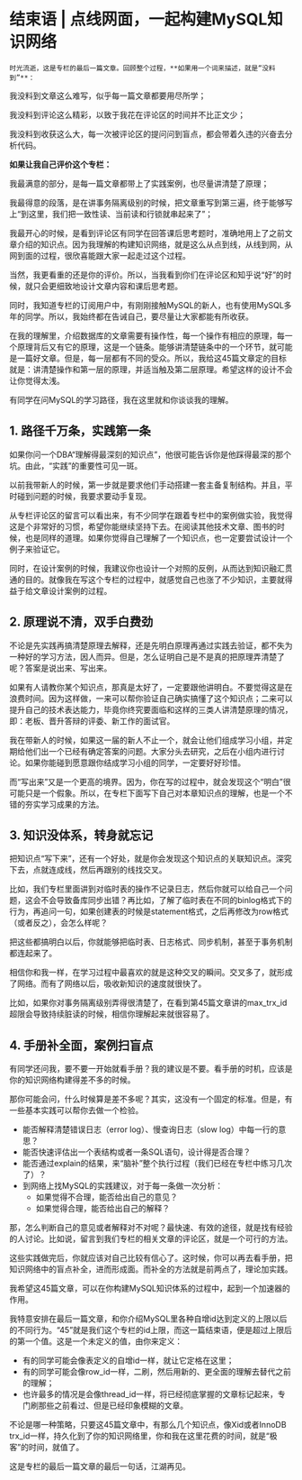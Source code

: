 # 结束语 | 点线网面，一起构建MySQL知识网络

    时光流逝，这是专栏的最后一篇文章。回顾整个过程，**如果用一个词来描述，就是“没料到”**：

我没料到文章这么难写，似乎每一篇文章都要用尽所学；

我没料到评论这么精彩，以致于我花在评论区的时间并不比正文少；

我没料到收获这么大，每一次被评论区的提问问到盲点，都会带着久违的兴奋去分析代码。

**如果让我自己评价这个专栏：**

我最满意的部分，是每一篇文章都带上了实践案例，也尽量讲清楚了原理；

我最得意的段落，是在讲事务隔离级别的时候，把文章重写到第三遍，终于能够写上“到这里，我们把一致性读、当前读和行锁就串起来了”；

我最开心的时候，是看到评论区有同学在回答课后思考题时，准确地用上了之前文章介绍的知识点。因为我理解的构建知识网络，就是这么从点到线，从线到网，从网到面的过程，很欣喜能跟大家一起走过这个过程。

当然，我更看重的还是你的评价。所以，当我看到你们在评论区和知乎说“好”的时候，就只会更细致地设计文章内容和课后思考题。

同时，我知道专栏的订阅用户中，有刚刚接触MySQL的新人，也有使用MySQL多年的同学。所以，我始终都在告诫自己，要尽量让大家都能有所收获。

在我的理解里，介绍数据库的文章需要有操作性，每一个操作有相应的原理，每一个原理背后又有它的原理，这是一个链条。能够讲清楚链条中的一个环节，就可能是一篇好文章。但是，每一层都有不同的受众。所以，我给这45篇文章定的目标就是：讲清楚操作和第一层的原理，并适当触及第二层原理。希望这样的设计不会让你觉得太浅。

有同学在问MySQL的学习路径，我在这里就和你谈谈我的理解。

## 1\. 路径千万条，实践第一条

如果你问一个DBA“理解得最深刻的知识点”，他很可能告诉你是他踩得最深的那个坑。由此，“实践”的重要性可见一斑。

以前我带新人的时候，第一步就是要求他们手动搭建一套主备复制结构。并且，平时碰到问题的时候，我要求要动手复现。

从专栏评论区的留言可以看出来，有不少同学在跟着专栏中的案例做实验，我觉得这是个非常好的习惯，希望你能继续坚持下去。在阅读其他技术文章、图书的时候，也是同样的道理。如果你觉得自己理解了一个知识点，也一定要尝试设计一个例子来验证它。

同时，在设计案例的时候，我建议你也设计一个对照的反例，从而达到知识融汇贯通的目的。就像我在写这个专栏的过程中，就感觉自己也涨了不少知识，主要就得益于给文章设计案例的过程。

## 2\. 原理说不清，双手白费劲

不论是先实践再搞清楚原理去解释，还是先明白原理再通过实践去验证，都不失为一种好的学习方法，因人而异。但是，怎么证明自己是不是真的把原理弄清楚了呢？答案是说出来、写出来。

如果有人请教你某个知识点，那真是太好了，一定要跟他讲明白。不要觉得这是在浪费时间。因为这样做，一来可以帮你验证自己确实搞懂了这个知识点；二来可以提升自己的技术表达能力，毕竟你终究要面临和这样的三类人讲清楚原理的情况，即：老板、晋升答辩的评委、新工作的面试官。

我在带新人的时候，如果这一届的新人不止一个，就会让他们组成学习小组，并定期给他们出一个已经有确定答案的问题。大家分头去研究，之后在小组内进行讨论。如果你能碰到愿意跟你结成学习小组的同学，一定要好好珍惜。

而“写出来”又是一个更高的境界。因为，你在写的过程中，就会发现这个“明白”很可能只是一个假象。所以，在专栏下面写下自己对本章知识点的理解，也是一个不错的夯实学习成果的方法。

## 3\. 知识没体系，转身就忘记

把知识点“写下来”，还有一个好处，就是你会发现这个知识点的关联知识点。深究下去，点就连成线，然后再跟别的线找交叉。

比如，我们专栏里面讲到对临时表的操作不记录日志，然后你就可以给自己一个问题，这会不会导致备库同步出错？再比如，了解了临时表在不同的binlog格式下的行为，再追问一句，如果创建表的时候是statement格式，之后再修改为row格式（或者反之），会怎么样呢？

把这些都搞明白以后，你就能够把临时表、日志格式、同步机制，甚至于事务机制都连起来了。

相信你和我一样，在学习过程中最喜欢的就是这种交叉的瞬间。交叉多了，就形成了网络。而有了网络以后，吸收新知识的速度就很快了。

比如，如果你对事务隔离级别弄得很清楚了，在看到第45篇文章讲的max\_trx\_id超限会导致持续脏读的时候，相信你理解起来就很容易了。

## 4\. 手册补全面，案例扫盲点

有同学还问我，要不要一开始就看手册？我的建议是不要。看手册的时机，应该是你的知识网络构建得差不多的时候。

那你可能会问，什么时候算是差不多呢？其实，这没有一个固定的标准。但是，有一些基本实践可以帮你去做一个检验。

*   能否解释清楚错误日志（error log）、慢查询日志（slow log）中每一行的意思？
*   能否快速评估出一个表结构或者一条SQL语句，设计得是否合理？
*   能否通过explain的结果，来“脑补”整个执行过程（我们已经在专栏中练习几次了）？
*   到网络上找MySQL的实践建议，对于每一条做一次分析：
    *   如果觉得不合理，能否给出自己的意见？
    *   如果觉得合理，能否给出自己的解释？

那，怎么判断自己的意见或者解释对不对呢？最快速、有效的途径，就是找有经验的人讨论。比如说，留言到我们专栏的相关文章的评论区，就是一个可行的方法。

这些实践做完后，你就应该对自己比较有信心了。这时候，你可以再去看手册，把知识网络中的盲点补全，进而形成面。而补全的方法就是前两点了，理论加实践。

我希望这45篇文章，可以在你构建MySQL知识体系的过程中，起到一个加速器的作用。

我特意安排在最后一篇文章，和你介绍MySQL里各种自增id达到定义的上限以后的不同行为。“45”就是我们这个专栏的id上限，而这一篇结束语，便是超过上限后的第一个值。这是一个未定义的值，由你来定义：

*   有的同学可能会像表定义的自增id一样，就让它定格在这里；
*   有的同学可能会像row\_id一样，二刷，然后用新的、更全面的理解去替代之前的理解；
*   也许最多的情况是会像thread\_id一样，将已经彻底掌握的文章标记起来，专门刷那些之前看过、但是已经印象模糊的文章。

不论是哪一种策略，只要这45篇文章中，有那么几个知识点，像Xid或者InnoDB trx\_id一样，持久化到了你的知识网络里，你和我在这里花费的时间，就是“极客”的时间，就值了。

这是专栏的最后一篇文章的最后一句话，江湖再见。
    